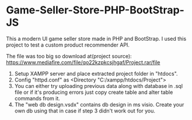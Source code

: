 # Game-Seller-Store-PHP-BootStrap-JS
This a modern UI game seller store made in PHP and BootStrap. I used this project to test a custom product recommender API.

The file was too big so download at(project source): https://www.mediafire.com/file/qo22kzpkcsjhgaf/Project.rar/file
1) Setup XAMPP server and place extracted project folder in "htdocs".
2) Config "httpd.conf" as <Directory "C:/xampp/htdocs/Project">
3) You can either try uploading previous data along with database in .sql file or if it's producing errors just copy create table and alter table commands from it.
4) The "web db design.vsdx" contains db design in ms visio. Create your own db using that in case if step 3 didn't work out for you.

